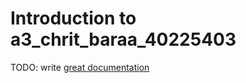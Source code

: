 # Introduction to a3_chrit_baraa_40225403

TODO: write [great documentation](http://jacobian.org/writing/what-to-write/)
